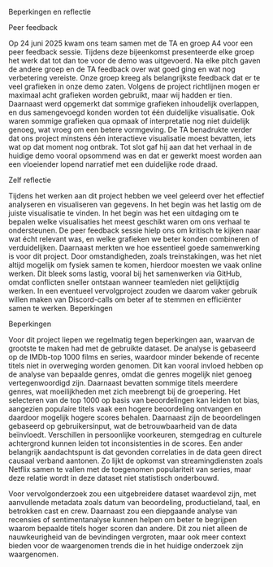 Beperkingen en reflectie 

Peer feedback

Op 24 juni 2025 kwam ons team samen met de TA en groep A4 voor een peer feedback sessie. Tijdens deze bijeenkomst presenteerde elke groep het werk dat tot dan toe voor de demo was uitgevoerd. Na elke pitch gaven de andere groep en de TA feedback over wat goed ging en wat nog verbetering vereiste.
Onze groep kreeg als belangrijkste feedback dat er te veel grafieken in onze demo zaten. Volgens de project richtlijnen mogen er maximaal acht grafieken worden gebruikt, maar wij hadden er tien. Daarnaast werd opgemerkt dat sommige grafieken inhoudelijk overlappen, en dus samengevoegd konden worden tot één duidelijke visualisatie. Ook waren sommige grafieken qua opmaak of interpretatie nog niet duidelijk genoeg, wat vroeg om een betere vormgeving.
De TA benadrukte verder dat ons project minstens één interactieve visualisatie moest bevatten, iets wat op dat moment nog ontbrak. Tot slot gaf hij aan dat het verhaal in de huidige demo vooral opsommend was en dat er gewerkt moest worden aan een vloeiender lopend narratief met een duidelijke rode draad.


Zelf reflectie 

Tijdens het werken aan dit project hebben we veel geleerd over het effectief analyseren en visualiseren van gegevens. In het begin was het lastig om de juiste visualisatie te vinden. In het begin was het een uitdaging om te bepalen welke visualisaties het meest geschikt waren om ons verhaal te ondersteunen. De peer feedback sessie hielp ons om kritisch te kijken naar wat écht relevant was, en welke grafieken we beter konden combineren of verduidelijken.
Daarnaast merkten we hoe essentieel goede samenwerking is voor dit project. Door omstandigheden, zoals treinstakingen, was het niet altijd mogelijk om fysiek samen te komen, hierdoor moesten we vaak online werken. Dit bleek soms lastig, vooral bij het samenwerken via GitHub, omdat conflicten sneller ontstaan wanneer teamleden niet gelijktijdig werken. In een eventueel vervolgproject zouden we daarom vaker gebruik willen maken van Discord-calls om beter af te stemmen en efficiënter samen te werken.
Beperkingen 


Beperkingen 

Voor dit project liepen we regelmatig tegen beperkingen aan, waarvan de grootste te maken had met de gebruikte dataset. De analyse is gebaseerd op de IMDb-top 1000 films en series, waardoor minder bekende of recente titels niet in overweging worden genomen. Dit kan vooral invloed hebben op de analyse van bepaalde genres, omdat die genres mogelijk niet genoeg vertegenwoordigd zijn. Daarnaast bevatten sommige titels meerdere genres, wat moeilijkheden met zich meebrengt bij de groepering. 
Het selecteren van de top 1000 op basis van beoordelingen kan leiden tot bias, aangezien populaire titels vaak een hogere beoordeling ontvangen en daardoor mogelijk hogere scores behalen. Daarnaast zijn de beoordelingen gebaseerd op gebruikersinput, wat de betrouwbaarheid van de data beïnvloedt. Verschillen in persoonlijke voorkeuren, stemgedrag en culturele achtergrond kunnen leiden tot inconsistenties in de scores. Een ander belangrijk aandachtspunt is dat gevonden correlaties in de data geen direct causaal verband aantonen. Zo lijkt de opkomst van streamingdiensten zoals Netflix samen te vallen met de toegenomen populariteit van series, maar deze relatie wordt in deze dataset niet statistisch onderbouwd.


Voor vervolgonderzoek zou een uitgebreidere dataset waardevol zijn, met aanvullende metadata zoals datum van beoordeling, productieland, taal, en betrokken cast en crew. Daarnaast zou een diepgaande analyse van recensies of sentimentanalyse kunnen helpen om beter te begrijpen waarom bepaalde titels hoger scoren dan andere. Dit zou niet alleen de nauwkeurigheid van de bevindingen vergroten, maar ook meer context bieden voor de waargenomen trends die in het huidige onderzoek zijn waargenomen.